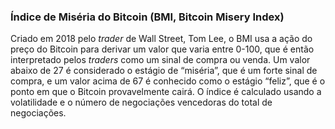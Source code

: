 ### Índice de Miséria do Bitcoin (BMI, Bitcoin Misery Index)

Criado em 2018 pelo _trader_ de Wall Street, Tom Lee, o BMI usa a ação do preço do Bitcoin para derivar um valor que varia entre 0-100, que é então interpretado pelos _traders_ como um sinal de compra ou venda. Um valor abaixo de 27 é considerado o estágio de “miséria”, que é um forte sinal de compra, e um valor acima de 67 é conhecido como o estágio “feliz”, que é o ponto em que o Bitcoin provavelmente cairá. O índice é calculado usando a volatilidade e o número de negociações vencedoras do total de negociações.
